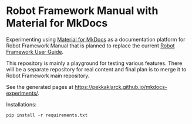 # Robot Framework Manual with Material for MkDocs

Experimenting using [Material for MkDocs](https://squidfunk.github.io/mkdocs-material/) 
as a documentation platform for Robot Framework Manual that is planned to
replace the current [Robot Framework User Guide](https://robotframework.org/robotframework/latest/RobotFrameworkUserGuide.html).

This repository is mainly a playground for testing various features. There will
be a separate repository for real content and final plan is to merge it to
Robot Framework main repository.

See the generated pages at https://pekkaklarck.github.io/mkdocs-experiments/.

Installations:

    pip install -r requirements.txt
